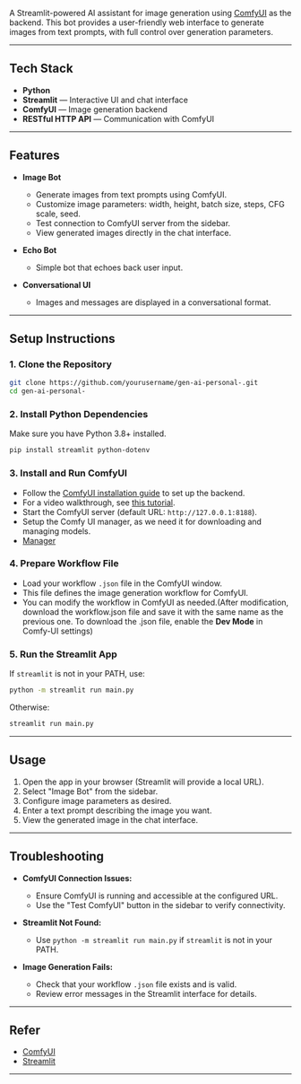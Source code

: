 A Streamlit-powered AI assistant for image generation using [ComfyUI](https://github.com/comfyanonymous/ComfyUI) as the backend. This bot provides a user-friendly web interface to generate images from text prompts, with full control over generation parameters.

---

## Tech Stack

- **Python**  
- **Streamlit** — Interactive UI and chat interface  
- **ComfyUI** — Image generation backend  
- **RESTful HTTP API** — Communication with ComfyUI  

---

## Features

- **Image Bot**
  - Generate images from text prompts using ComfyUI.
  - Customize image parameters: width, height, batch size, steps, CFG scale, seed.
  - Test connection to ComfyUI server from the sidebar.
  - View generated images directly in the chat interface.

- **Echo Bot**
  - Simple bot that echoes back user input.

- **Conversational UI**
  - Images and messages are displayed in a conversational format.

---

## Setup Instructions

### 1. Clone the Repository

```sh
git clone https://github.com/yourusername/gen-ai-personal-.git
cd gen-ai-personal-
```

### 2. Install Python Dependencies

Make sure you have Python 3.8+ installed.

```sh
pip install streamlit python-dotenv
```

### 3. Install and Run ComfyUI

- Follow the [ComfyUI installation guide](https://github.com/comfyanonymous/ComfyUI#installation) to set up the backend.
- For a video walkthrough, see [this tutorial](https://youtu.be/g74Cq9Ip2ik?si=BaPukdseq7u2UCra).
- Start the ComfyUI server (default URL: `http://127.0.0.1:8188`).
- Setup the Comfy UI manager, as we need it for downloading and managing models.
- [Manager](https://github.com/Comfy-Org/ComfyUI-Manager.git)

### 4. Prepare Workflow File

- Load your workflow `.json` file in the ComfyUI window.
- This file defines the image generation workflow for ComfyUI.
- You can modify the workflow in ComfyUI as needed.(After modification, download the workflow.json file and save it with the same name as the previous one. To download the .json file, enable the **Dev Mode** in Comfy-UI settings) 

### 5. Run the Streamlit App

If `streamlit` is not in your PATH, use:

```sh
python -m streamlit run main.py
```

Otherwise:

```sh
streamlit run main.py
```

---

## Usage

1. Open the app in your browser (Streamlit will provide a local URL).
2. Select "Image Bot" from the sidebar.
3. Configure image parameters as desired.
4. Enter a text prompt describing the image you want.
5. View the generated image in the chat interface.

---

## Troubleshooting

- **ComfyUI Connection Issues:**  
  - Ensure ComfyUI is running and accessible at the configured URL.
  - Use the "Test ComfyUI" button in the sidebar to verify connectivity.

- **Streamlit Not Found:**  
  - Use `python -m streamlit run main.py` if `streamlit` is not in your PATH.

- **Image Generation Fails:**  
  - Check that your workflow `.json` file exists and is valid.
  - Review error messages in the Streamlit interface for details.

---

## Refer

- [ComfyUI](https://github.com/comfyanonymous/ComfyUI)
- [Streamlit](https://streamlit.io/)

---




